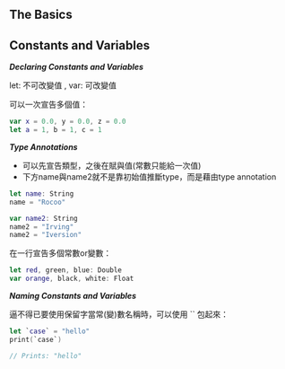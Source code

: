 The Basics
----------


Constants and Variables
----------
***Declaring Constants and Variables***

let: 不可改變值 , var: 可改變值

可以一次宣告多個值：
```swift
var x = 0.0, y = 0.0, z = 0.0
let a = 1, b = 1, c = 1
```

***Type Annotations***
* 可以先宣告類型，之後在賦與值(常數只能給一次值)
* 下方name與name2就不是靠初始值推斷type，而是藉由type annotation
```swift
let name: String
name = "Rocoo"

var name2: String
name2 = "Irving"
name2 = "Iversion"
```

在一行宣告多個常數or變數：
```swift
let red, green, blue: Double
var orange, black, white: Float
```

***Naming Constants and Variables***

逼不得已要使用保留字當常(變)數名稱時，可以使用 `` 包起來：
```swift
let `case` = "hello"
print(`case`)

// Prints: "hello"
```



